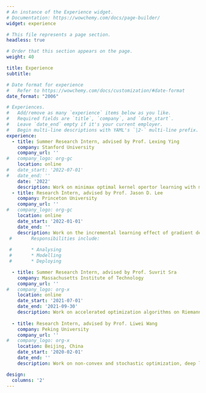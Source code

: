 ```yaml
---
# An instance of the Experience widget.
# Documentation: https://wowchemy.com/docs/page-builder/
widget: experience

# This file represents a page section.
headless: true

# Order that this section appears on the page.
weight: 40

title: Experience
subtitle:

# Date format for experience
#   Refer to https://wowchemy.com/docs/customization/#date-format
date_format: "2006"

# Experiences.
#   Add/remove as many `experience` items below as you like.
#   Required fields are `title`, `company`, and `date_start`.
#   Leave `date_end` empty if it's your current employer.
#   Begin multi-line descriptions with YAML's `|2-` multi-line prefix.
experience:
  - title: Summer Research Intern, advised by Prof. Lexing Ying
    company: Stanford University
    company_url: ''
#   company_logo: org-gc
    location: online
#   date_start: '2022-07-01'
#   date_end: ''
    date: '2022'
    description: Work on minimax optimal kernel opertor learning with multilevel training.
  - title: Research Intern, advised by Prof. Jason D. Lee
    company: Princeton University
    company_url: ''
#   company_logo: org-gc
    location: online
    date_start: '2022-01-01'
    date_end: ''
    description: Work on the incremental learning effect of gradient descent as an algorithmic regularization. 
 #       Responsibilities include:
        
 #       * Analysing
 #       * Modelling
 #       * Deploying

  - title: Summer Research Intern, advised by Prof. Suvrit Sra
    company: Massachusetts Institute of Technology
    company_url: ''
#   company_logo: org-x
    location: online
    date_start: '2021-07-01'
    date_end: '2021-09-30'
    description: Work on accelerated optimization algorithms on Riemannian manifolds.
    
  - title: Research Intern, advised by Prof. Liwei Wang
    company: Peking University
    company_url: ''
#   company_logo: org-x
    location: Beijing, China
    date_start: '2020-02-01'
    date_end: ''
    description: Work on non-convex and stochastic optimization, deep learning theory, etc.

design:
  columns: '2'
---
```

